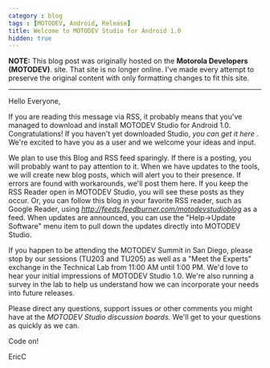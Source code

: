 ```yaml
---
category : blog
tags : [MOTODEV, Android, Release]
title: Welcome to MOTODEV Studio for Android 1.0
hidden: true
---
```

**NOTE:** This blog post was originally hosted on the **Motorola Developers (MOTODEV)**. site. That site is no longer online. I've made every attempt to preserve the original content with only formatting changes to fit this site.

---

Hello Everyone,

If you are reading this message via RSS, it probably means that you've
managed to download and install MOTODEV Studio for Android 1.0.
Congratulations! If you haven't yet downloaded Studio, *you can get it
here* . We're excited to have you as a user and we welcome your ideas
and input.

We plan to use this Blog and RSS feed sparingly. If there is a posting,
you will probably want to pay attention to it. When we have updates to
the tools, we will create new blog posts, which will alert you to their
presence. If errors are found with workarounds, we'll post them here. If
you keep the RSS Reader open in MOTODEV Studio, you will see these posts
as they occur. Or, you can follow this blog in your favorite RSS reader,
such as Google Reader, using
*http://feeds.feedburner.com/motodevstudioblog* as a feed. When
updates are announced, you can use the "Help-&gt;Update Software" menu
item to pull down the updates directly into MOTODEV Studio.

If you happen to be attending the MOTODEV Summit in San Diego, please
stop by our sessions (TU203 and TU205) as well as a "Meet the Experts"
exchange in the Technical Lab from 11:00 AM until 1:00 PM. We'd love to
hear your initial impressions of MOTODEV Studio 1.0. We're also running
a survey in the lab to help us understand how we can incorporate your
needs into future releases.

Please direct any questions, support issues or other comments you might
have at the *MOTODEV Studio discussion boards.* We'll get to your
questions as quickly as we can.

Code on!

EricC
